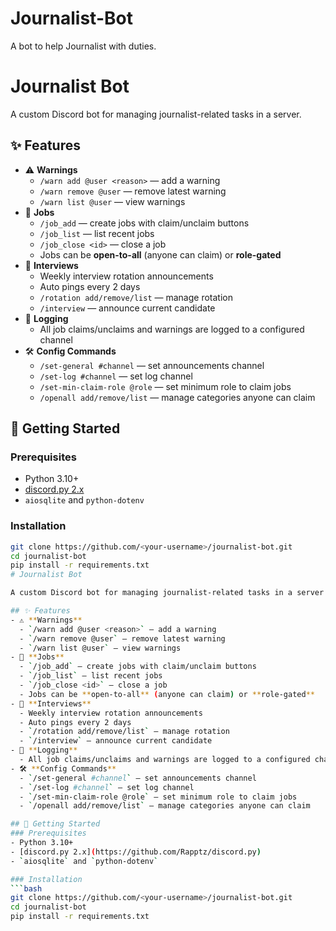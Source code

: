 # Journalist-Bot
A bot to help Journalist with duties.
# Journalist Bot

A custom Discord bot for managing journalist-related tasks in a server.

## ✨ Features
- ⚠️ **Warnings**
  - `/warn add @user <reason>` — add a warning
  - `/warn remove @user` — remove latest warning
  - `/warn list @user` — view warnings
- 📰 **Jobs**
  - `/job_add` — create jobs with claim/unclaim buttons
  - `/job_list` — list recent jobs
  - `/job_close <id>` — close a job
  - Jobs can be **open-to-all** (anyone can claim) or **role-gated**
- 🎤 **Interviews**
  - Weekly interview rotation announcements
  - Auto pings every 2 days
  - `/rotation add/remove/list` — manage rotation
  - `/interview` — announce current candidate
- 📜 **Logging**
  - All job claims/unclaims and warnings are logged to a configured channel
- 🛠️ **Config Commands**
  - `/set-general #channel` — set announcements channel
  - `/set-log #channel` — set log channel
  - `/set-min-claim-role @role` — set minimum role to claim jobs
  - `/openall add/remove/list` — manage categories anyone can claim

## 🚀 Getting Started
### Prerequisites
- Python 3.10+
- [discord.py 2.x](https://github.com/Rapptz/discord.py)
- `aiosqlite` and `python-dotenv`

### Installation
```bash
git clone https://github.com/<your-username>/journalist-bot.git
cd journalist-bot
pip install -r requirements.txt
# Journalist Bot

A custom Discord bot for managing journalist-related tasks in a server.

## ✨ Features
- ⚠️ **Warnings**
  - `/warn add @user <reason>` — add a warning
  - `/warn remove @user` — remove latest warning
  - `/warn list @user` — view warnings
- 📰 **Jobs**
  - `/job_add` — create jobs with claim/unclaim buttons
  - `/job_list` — list recent jobs
  - `/job_close <id>` — close a job
  - Jobs can be **open-to-all** (anyone can claim) or **role-gated**
- 🎤 **Interviews**
  - Weekly interview rotation announcements
  - Auto pings every 2 days
  - `/rotation add/remove/list` — manage rotation
  - `/interview` — announce current candidate
- 📜 **Logging**
  - All job claims/unclaims and warnings are logged to a configured channel
- 🛠️ **Config Commands**
  - `/set-general #channel` — set announcements channel
  - `/set-log #channel` — set log channel
  - `/set-min-claim-role @role` — set minimum role to claim jobs
  - `/openall add/remove/list` — manage categories anyone can claim

## 🚀 Getting Started
### Prerequisites
- Python 3.10+
- [discord.py 2.x](https://github.com/Rapptz/discord.py)
- `aiosqlite` and `python-dotenv`

### Installation
```bash
git clone https://github.com/<your-username>/journalist-bot.git
cd journalist-bot
pip install -r requirements.txt
